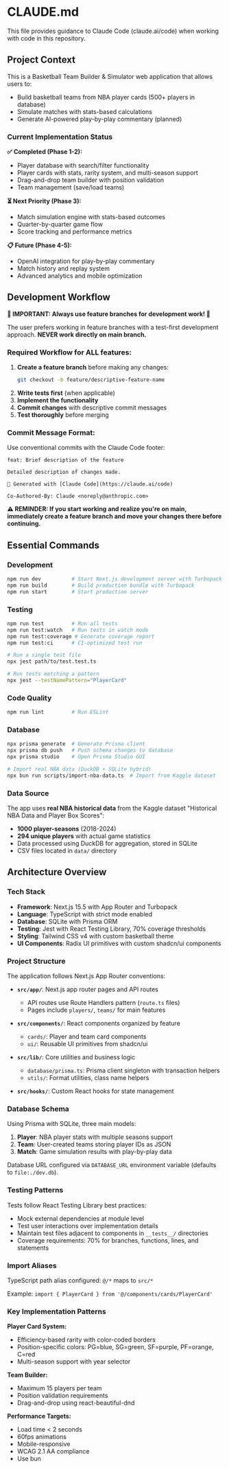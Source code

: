 # CLAUDE.md

This file provides guidance to Claude Code (claude.ai/code) when working with code in this repository.

## Project Context

This is a Basketball Team Builder & Simulator web application that allows users to:
- Build basketball teams from NBA player cards (500+ players in database)
- Simulate matches with stats-based calculations
- Generate AI-powered play-by-play commentary (planned)

### Current Implementation Status
**✅ Completed (Phase 1-2):**
- Player database with search/filter functionality
- Player cards with stats, rarity system, and multi-season support
- Drag-and-drop team builder with position validation
- Team management (save/load teams)

**⏳ Next Priority (Phase 3):**
- Match simulation engine with stats-based outcomes
- Quarter-by-quarter game flow
- Score tracking and performance metrics

**📋 Future (Phase 4-5):**
- OpenAI integration for play-by-play commentary
- Match history and replay system
- Advanced analytics and mobile optimization

## Development Workflow

**🚨 IMPORTANT: Always use feature branches for development work! 🚨**

The user prefers working in feature branches with a test-first development approach. **NEVER work directly on main branch.**

### Required Workflow for ALL features:
1. **Create a feature branch** before making any changes:
   ```bash
   git checkout -b feature/descriptive-feature-name
   ```
2. **Write tests first** (when applicable)
3. **Implement the functionality**
4. **Commit changes** with descriptive commit messages
5. **Test thoroughly** before merging

### Commit Message Format:
Use conventional commits with the Claude Code footer:
```
feat: Brief description of the feature

Detailed description of changes made.

🤖 Generated with [Claude Code](https://claude.ai/code)

Co-Authored-By: Claude <noreply@anthropic.com>
```

**⚠️ REMINDER: If you start working and realize you're on main, immediately create a feature branch and move your changes there before continuing.**

## Essential Commands

### Development
```bash
npm run dev          # Start Next.js development server with Turbopack
npm run build        # Build production bundle with Turbopack
npm run start        # Start production server
```

### Testing
```bash
npm run test         # Run all tests
npm run test:watch   # Run tests in watch mode
npm run test:coverage # Generate coverage report
npm run test:ci      # CI-optimized test run

# Run a single test file
npx jest path/to/test.test.ts

# Run tests matching a pattern
npx jest --testNamePattern="PlayerCard"
```

### Code Quality
```bash
npm run lint         # Run ESLint
```

### Database
```bash
npx prisma generate  # Generate Prisma client
npx prisma db push   # Push schema changes to database
npx prisma studio    # Open Prisma Studio GUI

# Import real NBA data (DuckDB + SQLite hybrid)
npx bun run scripts/import-nba-data.ts  # Import from Kaggle dataset
```

### Data Source
The app uses **real NBA historical data** from the Kaggle dataset "Historical NBA Data and Player Box Scores":
- **1000 player-seasons** (2018-2024)
- **294 unique players** with actual game statistics
- Data processed using DuckDB for aggregation, stored in SQLite
- CSV files located in `data/` directory

## Architecture Overview

### Tech Stack
- **Framework**: Next.js 15.5 with App Router and Turbopack
- **Language**: TypeScript with strict mode enabled
- **Database**: SQLite with Prisma ORM
- **Testing**: Jest with React Testing Library, 70% coverage thresholds
- **Styling**: Tailwind CSS v4 with custom basketball theme
- **UI Components**: Radix UI primitives with custom shadcn/ui components

### Project Structure

The application follows Next.js App Router conventions:

- **`src/app/`**: Next.js app router pages and API routes
  - API routes use Route Handlers pattern (`route.ts` files)
  - Pages include `players/`, `teams/` for main features

- **`src/components/`**: React components organized by feature
  - `cards/`: Player and team card components
  - `ui/`: Reusable UI primitives from shadcn/ui

- **`src/lib/`**: Core utilities and business logic
  - `database/prisma.ts`: Prisma client singleton with transaction helpers
  - `utils/`: Format utilities, class name helpers

- **`src/hooks/`**: Custom React hooks for state management

### Database Schema

Using Prisma with SQLite, three main models:

1. **Player**: NBA player stats with multiple seasons support
2. **Team**: User-created teams storing player IDs as JSON
3. **Match**: Game simulation results with play-by-play data

Database URL configured via `DATABASE_URL` environment variable (defaults to `file:./dev.db`).

### Testing Patterns

Tests follow React Testing Library best practices:
- Mock external dependencies at module level
- Test user interactions over implementation details
- Maintain test files adjacent to components in `__tests__/` directories
- Coverage requirements: 70% for branches, functions, lines, and statements

### Import Aliases

TypeScript path alias configured: `@/*` maps to `src/*`

Example: `import { PlayerCard } from '@/components/cards/PlayerCard'`

### Key Implementation Patterns

**Player Card System:**
- Efficiency-based rarity with color-coded borders
- Position-specific colors: PG=blue, SG=green, SF=purple, PF=orange, C=red
- Multi-season support with year selector

**Team Builder:**
- Maximum 15 players per team
- Position validation requirements
- Drag-and-drop using react-beautiful-dnd

**Performance Targets:**
- Load time < 2 seconds
- 60fps animations
- Mobile-responsive
- WCAG 2.1 AA compliance
- Use bun